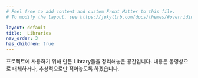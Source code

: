 ```yaml
---
# Feel free to add content and custom Front Matter to this file.
# To modify the layout, see https://jekyllrb.com/docs/themes/#overriding-theme-defaults

layout: default
title:  Libraries
nav_order: 3
has_children: true
---
```

프로젝트에 사용하기 위해 만든 Library들을 정리해놓은 공간입니다.
내용은 동영상으로 대체하거나, 추상적으로만 적어놓도록 하겠습니다.
